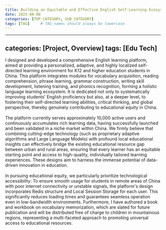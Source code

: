 ```yaml
---
title: Building an Equitable and Effective English Self-Learning Ecosystem in China
date: 2025-08-08
categories: [TOP_CATEGORY, SUB_CATEGORY]
tags: [TAG]     # TAG names should always be lowercase
---
```

---
categories: [Project, Overview]
tags: [Edu Tech]
---
I designed and developed a comprehensive English learning platform, aimed at providing a personalized, adaptive, and highly localized self-directed learning environment for K12 and higher education students in China. This platform integrates modules for vocabulary acquisition, reading comprehension, phrase learning, grammar construction, writing skill development, listening training, and phonics recognition, forming a holistic language learning ecosystem. It is dedicated not only to systematically improving students' English proficiency but also, at a deeper level, to fostering their self-directed learning abilities, critical thinking, and global perspective, thereby genuinely contributing to educational equity in China.<br><br>The platform currently serves approximately 10,000 active users and continuously accumulates rich learning data, having successfully launched and been validated in a niche market within China. We firmly believe that combining cutting-edge technology (such as proprietary adaptive algorithms and Large Language Models) with profound local educational insights can effectively bridge the existing educational resource gap between urban and rural areas, ensuring that every learner has an equitable starting point and access to high-quality, individually tailored learning experiences. These designs aim to harness the immense potential of data-driven innovation in education.<br><br>In pursuing educational equity, we particularly prioritize technological accessibility: To ensure smooth usage for students in remote areas of China with poor internet connectivity or unstable signals, the platform's design incorporates Redis structure and Local Session Storage for each user. This significantly reduces loading times and guarantees seamless operation even in low-bandwidth environments. Furthermore, I have authored a book and workbook on vocabulary memorization, which are slated for future publication and will be distributed free of charge to children in mountainous regions, representing a multi-faceted approach to promoting universal access to educational resources.
